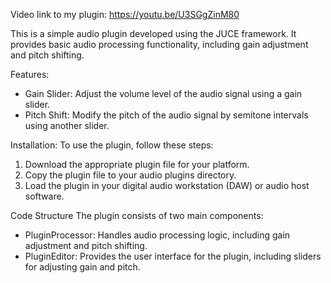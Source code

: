 Video link to my plugin: https://youtu.be/U3SGgZinM80

This is a simple audio plugin developed using the JUCE framework. It provides basic audio processing functionality, including gain adjustment and pitch shifting.

Features:
- Gain Slider: Adjust the volume level of the audio signal using a gain slider.
- Pitch Shift: Modify the pitch of the audio signal by semitone intervals using another slider.

Installation: 
To use the plugin, follow these steps:

1. Download the appropriate plugin file for your platform.
2. Copy the plugin file to your audio plugins directory.
3. Load the plugin in your digital audio workstation (DAW) or audio host software.

Code Structure
The plugin consists of two main components:

- PluginProcessor: Handles audio processing logic, including gain adjustment and pitch shifting.
- PluginEditor: Provides the user interface for the plugin, including sliders for adjusting gain and pitch.
